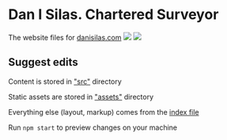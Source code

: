 # Dan I Silas. Chartered Surveyor

The website files for [danisilas.com](http://danisilas.com) [![](https://circleci.com/gh/omrilotan/danisilas.com.svg?style=svg)](https://circleci.com/gh/omrilotan/danisilas.com) ![](https://github.com/omrilotan/danisilas.com/workflows/publish/badge.svg)

## Suggest edits

Content is stored in ["src"](./src) directory

Static assets are stored in ["assets"](./assets) directory

Everything else (layout, markup) comes from the [index file](./index.png)

Run `npm start` to preview changes on your machine

